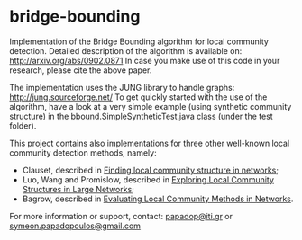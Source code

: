 bridge-bounding
===============

Implementation of the Bridge Bounding algorithm for local community detection. 
Detailed description of the algorithm is available on: http://arxiv.org/abs/0902.0871
In case you make use of this code in your research, please cite the above paper.

The implementation uses the JUNG library to handle graphs: http://jung.sourceforge.net/
To get quickly started with the use of the algorithm, have a look at a very simple example (using synthetic community structure) in the bbound.SimpleSyntheticTest.java class (under the test folder).

This project contains also implementations for three other well-known local community detection methods, namely:
- Clauset, described in [Finding local community structure in networks](http://arxiv.org/abs/physics/0503036);
- Luo, Wang and Promislow, described in [Exploring Local Community Structures in Large Networks](http://dl.acm.org/citation.cfm?id=1249100);
- Bagrow, described in [Evaluating Local Community Methods in Networks]((http://iopscience.iop.org/1742-5468/2008/05/P05001)). 

For more information or support, contact: papadop@iti.gr or symeon.papadopoulos@gmail.com